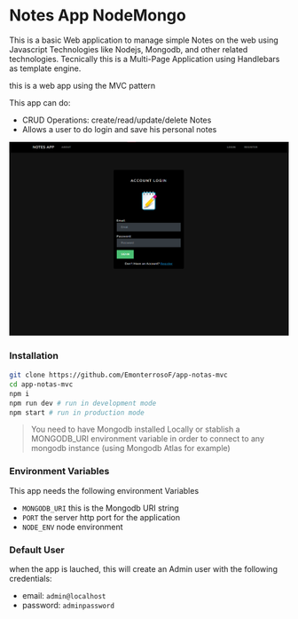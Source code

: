 # Notes App NodeMongo

This is a basic Web application to manage simple Notes on the web using Javascript Technologies like Nodejs, Mongodb, and other related technologies. Tecnically this is a Multi-Page Application using Handlebars as template engine.

this is a web app using the MVC pattern

This app can do:

- CRUD Operations: create/read/update/delete Notes
- Allows a user to do login and save his personal notes

![](docs/screenshot.png)

### Installation

```sh
git clone https://github.com/EmonterrosoF/app-notas-mvc
cd app-notas-mvc
npm i
npm run dev # run in development mode
npm start # run in production mode
```

> You need to have Mongodb installed Locally or stablish a MONGODB_URI environment variable in order to connect to any mongodb instance (using Mongodb Atlas for example)

### Environment Variables

This app needs the following environment Variables

- `MONGODB_URI` this is the Mongodb URI string
- `PORT` the server http port for the application
- `NODE_ENV` node environment

### Default User

when the app is lauched, this will create an Admin user with the following credentials:

- email: `admin@localhost`
- password: `adminpassword`
